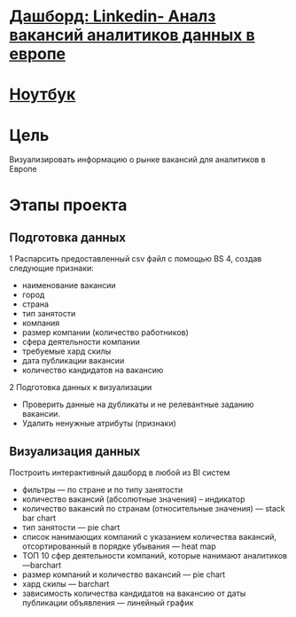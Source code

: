 # [Дашборд: Linkedin- Аналз вакансий аналитиков данных в европе](https://public.tableau.com/app/profile/gar5891/viz/Linkedin_16859804785410/Linkedin?publish=yes)
# [Ноутбук](https://github.com/GarnetsAleksandr/pet_projects/blob/main/Linkedin/Linkedin.ipynb)
# Цель
Визуализировать информацию о рынке вакансий для аналитиков в Европе

# Этапы проекта
## Подготовка данных 
1 Распарсить предоставленный csv файл с помощью BS 4, создав следующие
признаки:
- наименование вакансии
- город
- страна
- тип занятости 
- компания
- размер компании (количество работников)
- сфера деятельности компании
- требуемые хард скилы
- дата публикации вакансии
- количество кандидатов на вакансию

2 Подготовка данных к визуализации
- Проверить данные на дубликаты и не релевантные заданию вакансии.
- Удалить ненужные атрибуты (признаки)

## Визуализация данных
Построить интерактивный дашборд в любой из BI систем 
- фильтры — по стране и по типу занятости
- количество вакансий (абсолютные значения) – индикатор
- количество вакансий по странам (относительные значения) — stack bar chart
- тип занятости — pie chart
- список нанимающих компаний с указанием количества вакансий, отсортированный в порядке убывания — heat map
- ТОП 10 сфер деятельности компаний, которые нанимают аналитиков —barchart
- размер компаний и количество вакансий — pie chart
- хард скилы — barchart
- зависимость количества кандидатов на вакансию от даты публикации объявления — линейный график
